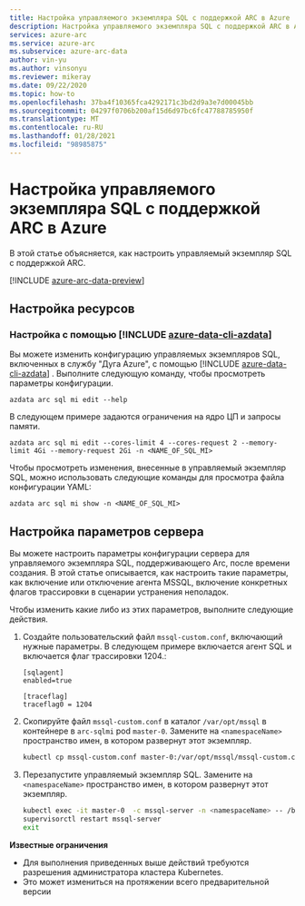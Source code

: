 ```yaml
---
title: Настройка управляемого экземпляра SQL с поддержкой ARC в Azure
description: Настройка управляемого экземпляра SQL с поддержкой ARC в Azure
services: azure-arc
ms.service: azure-arc
ms.subservice: azure-arc-data
author: vin-yu
ms.author: vinsonyu
ms.reviewer: mikeray
ms.date: 09/22/2020
ms.topic: how-to
ms.openlocfilehash: 37ba4f10365fca4292171c3bd2d9a3e7d00045bb
ms.sourcegitcommit: 04297f0706b200af15d6d97bc6fc47788785950f
ms.translationtype: MT
ms.contentlocale: ru-RU
ms.lasthandoff: 01/28/2021
ms.locfileid: "98985875"
---
```

# <a name="configure-azure-arc-enabled-sql-managed-instance"></a>Настройка управляемого экземпляра SQL с поддержкой ARC в Azure

В этой статье объясняется, как настроить управляемый экземпляр SQL с поддержкой ARC.

[!INCLUDE [azure-arc-data-preview](../../../includes/azure-arc-data-preview.md)]

## <a name="configure-resources"></a>Настройка ресурсов

### <a name="configure-using-azure-data-cli-azdata"></a>Настройка с помощью [!INCLUDE [azure-data-cli-azdata](../../../includes/azure-data-cli-azdata.md)]

Вы можете изменить конфигурацию управляемых экземпляров SQL, включенных в службу "Дуга Azure", с помощью [!INCLUDE [azure-data-cli-azdata](../../../includes/azure-data-cli-azdata.md)] . Выполните следующую команду, чтобы просмотреть параметры конфигурации. 

```
azdata arc sql mi edit --help
```

В следующем примере задаются ограничения на ядро ЦП и запросы памяти.

```
azdata arc sql mi edit --cores-limit 4 --cores-request 2 --memory-limit 4Gi --memory-request 2Gi -n <NAME_OF_SQL_MI>
```

Чтобы просмотреть изменения, внесенные в управляемый экземпляр SQL, можно использовать следующие команды для просмотра файла конфигурации YAML:

```
azdata arc sql mi show -n <NAME_OF_SQL_MI>
```

## <a name="configure-server-options"></a>Настройка параметров сервера

Вы можете настроить параметры конфигурации сервера для управляемого экземпляра SQL, поддерживающего Arc, после времени создания. В этой статье описывается, как настроить такие параметры, как включение или отключение агента MSSQL, включение конкретных флагов трассировки в сценарии устранения неполадок.

Чтобы изменить какие либо из этих параметров, выполните следующие действия.

1. Создайте пользовательский файл `mssql-custom.conf`, включающий нужные параметры. В следующем примере включается агент SQL и включается флаг трассировки 1204.:

   ```
   [sqlagent]
   enabled=true
   
   [traceflag]
   traceflag0 = 1204
   ```

1. Скопируйте файл `mssql-custom.conf` в каталог `/var/opt/mssql` в контейнере в `arc-sqlmi` pod `master-0`. Замените на `<namespaceName>` пространство имен, в котором развернут этот экземпляр.

   ```bash
   kubectl cp mssql-custom.conf master-0:/var/opt/mssql/mssql-custom.conf -c mssql-server -n <namespaceName>
   ```

1. Перезапустите управляемый экземпляр SQL.  Замените на `<namespaceName>` пространство имен, в котором развернут этот экземпляр.

   ```bash
   kubectl exec -it master-0  -c mssql-server -n <namespaceName> -- /bin/bash
   supervisorctl restart mssql-server
   exit
   ```


**Известные ограничения**
- Для выполнения приведенных выше действий требуются разрешения администратора кластера Kubernetes.
- Это может измениться на протяжении всего предварительной версии
